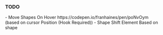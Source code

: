 <h3>TODO</h3>
- Move Shapes On Hover https://codepen.io/franhaines/pen/poNvOym
  (based on cursor Position (Hook Required))
- Shape Shift Element Based on shape
